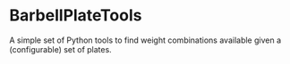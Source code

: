 # BarbellPlateTools
A simple set of Python tools to find weight combinations available given a (configurable) set of plates.
